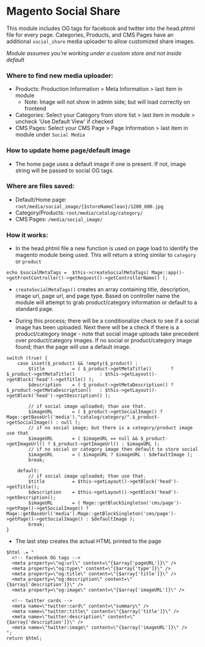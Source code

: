# Magento Social Share
This module includes OG tags for facebook and twitter into the head.phtml file for every page. Categories, Products, and CMS Pages have an additional ```social_share``` media uploader to allow customized share images.

*Module assumes you're working under a custom store and not inside default*

### Where to find new media uploader:
- Products: Production Information > Meta Information > last item in module
  * Note: Image will not show in admin side; but will load correctly on frontend
- Categories: Select your Category from store list > last item in module > uncheck 'Use Default View' if checked
- CMS Pages: Select your CMS Page > Page Information > last item in module under ```Social Media```

### How to update home page/default image
- The home page uses a default image if one is present. If not, image string will be passed to social OG tags.

### Where are files saved:
- Default/Home page: ```root/media/social_image/{$storeNameClean}/1200_600.jpg```
- Category/Products: ```root/media/catalog/category/```
- CMS Pages: ```/media/social_image/```

### How it works:
- In the head.phtml file a new function is used on page load to identify the magento module being used. This will return a string similar to ```category``` or ```product```
```
echo $socialMetaTags =  $this->createSocialMetaTags( Mage::app()->getFrontController()->getRequest()->getControllerName() );
```

- ```createSocialMetaTags()``` creates an array containing title, description, image url, page url, and page type. Based on controller name the module will attempt to grab product/category information or default to a standard page. 

- During this process; there will be a conditionalize check to see if a social image has been uploaded. Next there will be a check if there is a product/category image - note that social image uploads take precedent over product/category images. If no social or product/category image found; than the page will use a default image. 
```
switch (true) {
    case isset($_product) && !empty($_product) :
        $title          = ( $_product->getMetaTitle()       ? $_product->getMetaTitle()         : $this->getLayout()->getBlock('head')->getTitle() );
        $description    = ( $_product->getMetaDescription() ? $_product->getMetaDescription()   : $this->getLayout()->getBlock('head')->getDescription() );

        // if social image uploaded; than use that.
        $imageURL       = ( $_product->getSocialImage() ? Mage::getBaseUrl('media')."catalog/category/".$_product->getSocialImage() : null );
        // if no social image; but there is a category/product image use that
        $imageURL       = ( $imageURL == null && $_product->getImageUrl() ? $_product->getImageUrl() : $imageURL );
        // if no social or category image then default to store social
        $imageURL       = ( $imageURL ? $imageURL : $defaultImage );
        break;

    default:
        // if social image uploaded; than use that.
        $title          = $this->getLayout()->getBlock('head')->getTitle();
        $description    = $this->getLayout()->getBlock('head')->getDescription();
        $imageURL       = ( Mage::getBlockSingleton('cms/page')->getPage()->getSocialImage() ? Mage::getBaseUrl('media').Mage::getBlockSingleton('cms/page')->getPage()->getSocialImage() : $defaultImage );
        break;
}
```

- The last step creates the actual HTML printed to the page
```
$html .= "
  <!-- facebook OG tags -->
  <meta property=\"og:url\" content=\"{$array['pageURL']}\" />
  <meta property=\"og:type\" content=\"{$array['type']}\" />
  <meta property=\"og:title\" content=\"{$array['title']}\" />
  <meta property=\"og:description\" content=\"{$array['description']}\" />
  <meta property=\"og:image\" content=\"{$array['imageURL']}\" />

  <!-- twitter cards -->
  <meta name=\"twitter:card\" content=\"summary\" />
  <meta name=\"twitter:title\" content=\"{$array['title']}\" />
  <meta name=\"twitter:description\" content=\"{$array['description']}\" />
  <meta name=\"twitter:image\" content=\"{$array['imageURL']}\" />
";
return $html;
```

